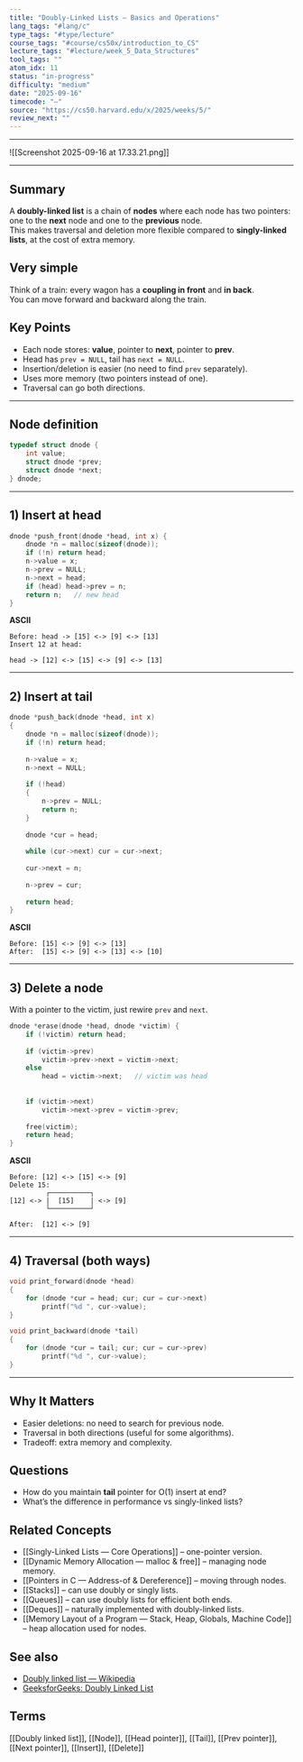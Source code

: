 ```yaml
---
title: "Doubly-Linked Lists — Basics and Operations"
lang_tags: "#lang/c"
type_tags: "#type/lecture"
course_tags: "#course/cs50x/introduction_to_CS"
lecture_tags: "#lecture/week_5_Data_Structures"
tool_tags: ""
atom_idx: 11
status: "in-progress"
difficulty: "medium"
date: "2025-09-16"
timecode: "—"
source: "https://cs50.harvard.edu/x/2025/weeks/5/"
review_next: ""
---
```

---

![[Screenshot 2025-09-16 at 17.33.21.png]]

---

## Summary
A **doubly-linked list** is a chain of **nodes** where each node has two pointers: one to the **next** node and one to the **previous** node.  
This makes traversal and deletion more flexible compared to **singly-linked lists**, at the cost of extra memory.

## Very simple
Think of a train: every wagon has a **coupling in front** and **in back**.  
You can move forward and backward along the train.

## Key Points
- Each node stores: **value**, pointer to **next**, pointer to **prev**.
- Head has `prev = NULL`, tail has `next = NULL`.
- Insertion/deletion is easier (no need to find `prev` separately).
- Uses more memory (two pointers instead of one).
- Traversal can go both directions.

---

## Node definition
```c
typedef struct dnode {
    int value;
    struct dnode *prev;
    struct dnode *next;
} dnode;
```

---

## 1) Insert at head
```c
dnode *push_front(dnode *head, int x) {
    dnode *n = malloc(sizeof(dnode));
    if (!n) return head;
    n->value = x;
    n->prev = NULL;
    n->next = head;
    if (head) head->prev = n;
    return n;   // new head
}
```

**ASCII**
```
Before: head -> [15] <-> [9] <-> [13]
Insert 12 at head:

head -> [12] <-> [15] <-> [9] <-> [13]
```

---

## 2) Insert at tail
```c
dnode *push_back(dnode *head, int x) 
{
    dnode *n = malloc(sizeof(dnode));
    if (!n) return head;
    
    n->value = x; 
    n->next = NULL;
    
    if (!head) 
    {     
	    n->prev = NULL; 
	    return n; 
    }
    
    dnode *cur = head;
    
    while (cur->next) cur = cur->next;
    
    cur->next = n;
    
    n->prev = cur;
    
    return head;
}
```

**ASCII**
```
Before: [15] <-> [9] <-> [13]
After:  [15] <-> [9] <-> [13] <-> [10]
```

---

## 3) Delete a node
With a pointer to the victim, just rewire `prev` and `next`.

```c
dnode *erase(dnode *head, dnode *victim) {
    if (!victim) return head;
    
    if (victim->prev)
        victim->prev->next = victim->next;
    else
        head = victim->next;   // victim was head
    
    
    if (victim->next)
        victim->next->prev = victim->prev;
        
    free(victim);
    return head;
}
```

**ASCII**
```
Before: [12] <-> [15] <-> [9]
Delete 15:
         ┌──────────┐
[12] <-> |  [15]    | <-> [9]
         └──────────┘

After:  [12] <-> [9]
```

---

## 4) Traversal (both ways)
```c
void print_forward(dnode *head) 
{
    for (dnode *cur = head; cur; cur = cur->next)
        printf("%d ", cur->value);
}

void print_backward(dnode *tail) 
{
    for (dnode *cur = tail; cur; cur = cur->prev)
        printf("%d ", cur->value);
}
```

---

## **Why It Matters**
- Easier deletions: no need to search for previous node.  
- Traversal in both directions (useful for some algorithms).  
- Tradeoff: extra memory and complexity.  

## Questions
- How do you maintain **tail** pointer for O(1) insert at end?
- What’s the difference in performance vs singly-linked lists?

## Related Concepts
- [[Singly-Linked Lists — Core Operations]] – one-pointer version.
- [[Dynamic Memory Allocation — malloc & free]] – managing node memory.
- [[Pointers in C — Address-of & Dereference]] – moving through nodes.
- [[Stacks]] – can use doubly or singly lists.
- [[Queues]] – can use doubly lists for efficient both ends.
- [[Deques]] – naturally implemented with doubly-linked lists.
- [[Memory Layout of a Program — Stack, Heap, Globals, Machine Code]] – heap allocation used for nodes.

## See also
- [Doubly linked list — Wikipedia](https://en.wikipedia.org/wiki/Doubly_linked_list)
- [GeeksforGeeks: Doubly Linked List](https://www.geeksforgeeks.org/doubly-linked-list/)

## Terms
[[Doubly linked list]], [[Node]], [[Head pointer]], [[Tail]], [[Prev pointer]], [[Next pointer]], [[Insert]], [[Delete]]
